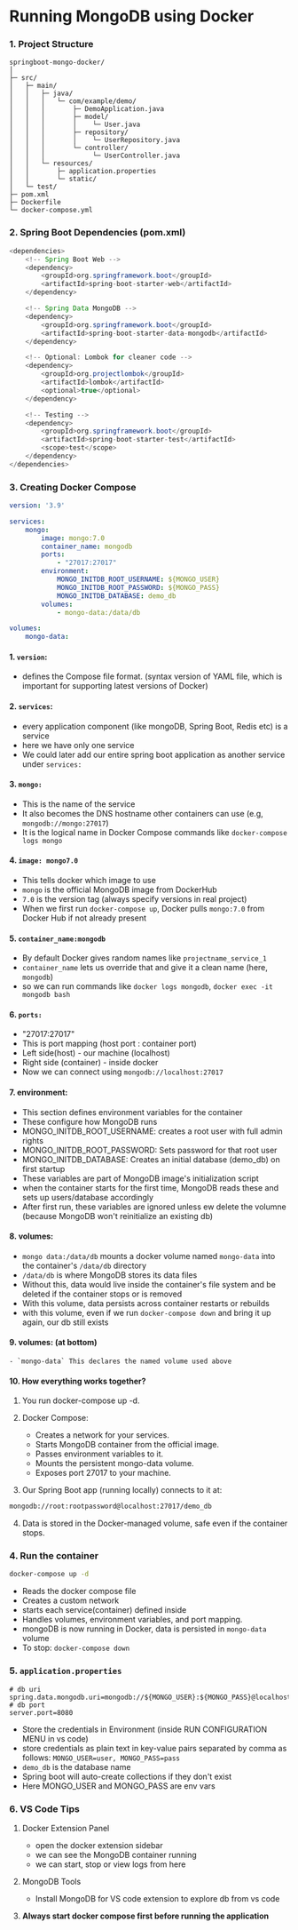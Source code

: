 # Running MongoDB using Docker

### 1. Project Structure


```
springboot-mongo-docker/
│
├─ src/
│   ├─ main/
│   │   ├─ java/
│   │   │   └─ com/example/demo/
│   │   │       ├─ DemoApplication.java
│   │   │       ├─ model/
│   │   │       │    └─ User.java
│   │   │       ├─ repository/
│   │   │       │    └─ UserRepository.java
│   │   │       └─ controller/
│   │   │            └─ UserController.java
│   │   └─ resources/
│   │       ├─ application.properties
│   │       └─ static/
│   └─ test/
├─ pom.xml
├─ Dockerfile
└─ docker-compose.yml
```

### 2. Spring Boot Dependencies (pom.xml)


```java
<dependencies>
    <!-- Spring Boot Web -->
    <dependency>
        <groupId>org.springframework.boot</groupId>
        <artifactId>spring-boot-starter-web</artifactId>
    </dependency>

    <!-- Spring Data MongoDB -->
    <dependency>
        <groupId>org.springframework.boot</groupId>
        <artifactId>spring-boot-starter-data-mongodb</artifactId>
    </dependency>

    <!-- Optional: Lombok for cleaner code -->
    <dependency>
        <groupId>org.projectlombok</groupId>
        <artifactId>lombok</artifactId>
        <optional>true</optional>
    </dependency>

    <!-- Testing -->
    <dependency>
        <groupId>org.springframework.boot</groupId>
        <artifactId>spring-boot-starter-test</artifactId>
        <scope>test</scope>
    </dependency>
</dependencies>

```


### 3. Creating Docker Compose

```yml
version: '3.9'

services:
    mongo:
        image: mongo:7.0
        container_name: mongodb
        ports:
            - "27017:27017"
        environment:
            MONGO_INITDB_ROOT_USERNAME: ${MONGO_USER}
            MONGO_INITDB_ROOT_PASSWORD: ${MONGO_PASS}
            MONGO_INITDB_DATABASE: demo_db
        volumes:
            - mongo-data:/data/db

volumes:
    mongo-data:

```

#### 1. `version`: 
- defines the Compose file format. (syntax version of YAML file, which is important for supporting latest versions of Docker)

#### 2. `services`: 
  - every application component (like mongoDB, Spring Boot, Redis etc) is a service
  - here we have only one service
  - We could later add our entire spring boot application as another service under `services:`

#### 3. `mongo:` 

   - This is the name of the service
   - It also becomes the DNS hostname other containers can use (e.g, `mongodb://mongo:27017`)
   - It is the logical name in Docker Compose commands like `docker-compose logs mongo`
  
#### 4. `image: mongo7.0`

   - This tells docker which image to use
   - `mongo` is the official MongoDB image from DockerHub
   - `7.0` is the version tag (always specify versions in real project)
   - When we first run `docker-compose up`, Docker pulls `mongo:7.0` from Docker Hub if not already present

#### 5. `container_name:mongodb`

   - By default Docker gives random names like `projectname_service_1`
   - `container_name` lets us override that and give it a clean name (here, `mongodb`)
   - so we can run commands like `docker logs mongodb`, `docker exec -it mongodb bash`

#### 6. `ports:`

   - "27017:27017"
   - This is port mapping (host port :  container port)
   - Left side(host) - our machine (localhost)
   - Right side (container) - inside docker
   - Now we can connect using ```mongodb://localhost:27017```

#### 7. environment:

   - This section defines environment variables for the container
   - These configure how MongoDB runs
   - MONGO_INITDB_ROOT_USERNAME: creates a root user with full admin rights
   - MONGO_INITDB_ROOT_PASSWORD: Sets password for that root user
   - MONGO_INITDB_DATABASE: Creates an initial database (demo_db) on first startup
   - These variables are part of MongoDB image's initialization script
   - when the container starts for the first time, MongoDB reads these and sets up users/database accordingly
   - After first run, these variables are ignored unless ew delete the volumne (because MongoDB won't reinitialize an existing db)

#### 8. volumes:

   - `mongo data:/data/db` mounts a docker volume named `mongo-data` into the container's `/data/db` directory
   - `/data/db` is where MongoDB stores its data files
   - Without this, data would live inside the container's file system and be deleted if the container stops or is removed
   - With this volume, data persists across container restarts or rebuilds
   - with this volume, even if we run ```docker-compose down``` and bring it up again, our db still exists

#### 9.  volumes: (at bottom)
    - `mongo-data` This declares the named volume used above


#### 10. How everything works together?

1. You run docker-compose up -d.

2. Docker Compose:
    - Creates a network for your services.
    - Starts MongoDB container from the official image.
    - Passes environment variables to it.
    - Mounts the persistent mongo-data volume.
    - Exposes port 27017 to your machine.

3. Our Spring Boot app (running locally) connects to it at:

```bash
mongodb://root:rootpassword@localhost:27017/demo_db
```

4. Data is stored in the Docker-managed volume, safe even if the container stops.

### 4. Run the container

```bash
docker-compose up -d
```
- Reads the docker compose file
- Creates a custom network
- starts each service(container) defined inside
- Handles volumes, environment variables, and port mapping.
- mongoDB is now running in Docker, data is persisted in ```mongo-data``` volume
- To stop: ```docker-compose down```

### 5. ```application.properties```

```properties
# db uri
spring.data.mongodb.uri=mongodb://${MONGO_USER}:${MONGO_PASS}@localhost:27017/demo_db
# db port
server.port=8080
```

- Store the credentials in Environment (inside RUN CONFIGURATION MENU in vs code)
- store credentials as plain text in key-value pairs separated by comma as follows:
```MONGO_USER=user, MONGO_PASS=pass```
- `demo_db` is the database name
- Spring boot will auto-create collections if they don't exist
- Here MONGO_USER and MONGO_PASS are env vars


### 6. VS Code Tips

1. Docker Extension Panel
   - open the docker extension sidebar
   - we can see the MongoDB container running
   - we can start, stop or view logs from here

2. MongoDB Tools
   - Install MongoDB for VS code extension to explore db from vs code

3. **Always start docker compose first before running the application**




